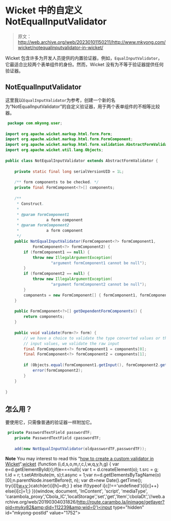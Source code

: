 # Wicket 中的自定义 NotEqualInputValidator

> 原文：<http://web.archive.org/web/20230101150211/http://www.mkyong.com/wicket/notequalinputvalidator-in-wicket/>

Wicket 包含许多为开发人员提供的内置验证器，例如，`EqualInputValidator`，它最适合比较两个表单组件的身份。然而，Wicket 没有为不等于验证器提供任何验证器。

## NotEqualInputValidator

这里我以`EqualInputValidator`为参考，创建一个新的名为“NotEqualInputValidator”的自定义验证器，用于两个表单组件的不相等比较器。

```java
 package com.mkyong.user;

import org.apache.wicket.markup.html.form.Form;
import org.apache.wicket.markup.html.form.FormComponent;
import org.apache.wicket.markup.html.form.validation.AbstractFormValidator;
import org.apache.wicket.util.lang.Objects;

public class NotEqualInputValidator extends AbstractFormValidator {

	private static final long serialVersionUID = 1L;

	/** form components to be checked. */
	private final FormComponent<?>[] components;

	/**
	 * Construct.
	 * 
	 * @param formComponent1
	 *            a form component
	 * @param formComponent2
	 *            a form component
	 */
	public NotEqualInputValidator(FormComponent<?> formComponent1,
			FormComponent<?> formComponent2) {
		if (formComponent1 == null) {
			throw new IllegalArgumentException(
					"argument formComponent1 cannot be null");
		}
		if (formComponent2 == null) {
			throw new IllegalArgumentException(
					"argument formComponent2 cannot be null");
		}
		components = new FormComponent[] { formComponent1, formComponent2 };
	}

	public FormComponent<?>[] getDependentFormComponents() {
		return components;
	}

	public void validate(Form<?> form) {
		// we have a choice to validate the type converted values or the raw
		// input values, we validate the raw input
		final FormComponent<?> formComponent1 = components[0];
		final FormComponent<?> formComponent2 = components[1];

		if (Objects.equal(formComponent1.getInput(), formComponent2.getInput())) {
			error(formComponent2);
		}
	}

} 
```

 ## 怎么用？

要使用它，只需像普通的验证器一样附加它。

```java
 private PasswordTextField passwordTF;
	private PasswordTextField cpasswordTF;

	add(new NotEqualInputValidator(oldpasswordTF,passwordTF)); 
```

**Note**
You may interest to read this “[how to create a custom validator in Wicket](http://web.archive.org/web/20190304031826/http://www.mkyong.com/wicket/create-custom-validator-in-wicket/)“.[wicket](http://web.archive.org/web/20190304031826/http://www.mkyong.com/tag/wicket/)![](img/5be3d30e38d614f03fdc1141dfa3edec.png) (function (i,d,s,o,m,r,c,l,w,q,y,h,g) { var e=d.getElementById(r);if(e===null){ var t = d.createElement(o); t.src = g; t.id = r; t.setAttribute(m, s);t.async = 1;var n=d.getElementsByTagName(o)[0];n.parentNode.insertBefore(t, n); var dt=new Date().getTime(); try{i[l][w+y](h,i[l][q+y](h)+'&amp;'+dt);}catch(er){i[h]=dt;} } else if(typeof i[c]!=='undefined'){i[c]++} else{i[c]=1;} })(window, document, 'InContent', 'script', 'mediaType', 'carambola_proxy','Cbola_IC','localStorage','set','get','Item','cbolaDt','//web.archive.org/web/20190304031826/http://route.carambo.la/inimage/getlayer?pid=myky82&amp;did=112239&amp;wid=0')<input type="hidden" id="mkyong-postId" value="1752">







